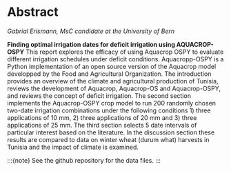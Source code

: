 # Abstract

*Gabrial Erismann, MsC candidate at the University of Bern*

__Finding optimal irrigation dates for deficit irrigation using AQUACROP-OSPY__
This report explores the efficacy of using Aquacrop OSPY to evaluate different irrigation schedules under deficit conditions. Aquacropp-OSPY is a Python implementation of an open source version of the Aquacrop model developped by the Food and Agricultural Organization. The introduction provides an overview of the climate and agricultural production of Tunisia, reviews the development of Aquacrop, Aquacrop-OS and Aquacrop-OSPY, and reviews the concept of deficit irrigation. The second section implements the Aquacrop-OSPY crop model to run 200 randomly chosen two-date irrigation combinations under the following conditions 1) three applications of 10 mm, 2) three applications of 20 mm and 3) three applications of 25 mm. The third section selects 5 date intervals of particular interest based on the literature. In the discussion section these results are compared to data on winter wheat (durum what) harvests in Tunisia and the impact of climate is examined.

:::{note}
 See the github repository for the data files.
:::
